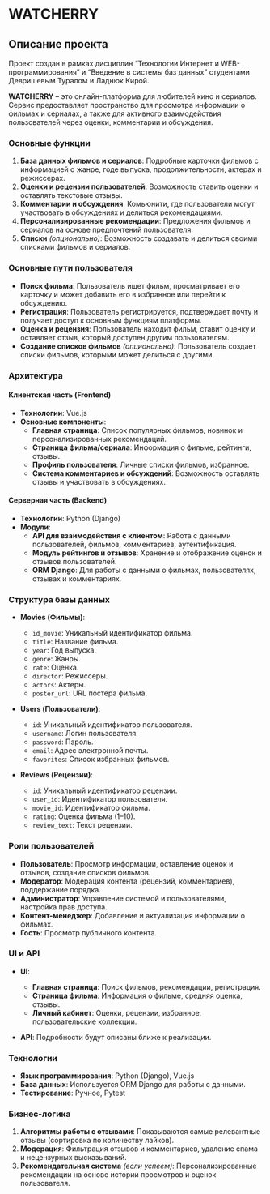 # WATCHERRY

## Описание проекта
Проект создан в рамках дисциплин “Технологии Интернет и WEB-программирования” и “Введение в системы баз данных” студентами Девришевым Туралом и Ладнюк Кирой.

**WATCHERRY** – это онлайн-платформа для любителей кино и сериалов. Сервис предоставляет пространство для просмотра информации о фильмах и сериалах, а также для активного взаимодействия пользователей через оценки, комментарии и обсуждения.

### Основные функции

1. **База данных фильмов и сериалов**: Подробные карточки фильмов с информацией о жанре, годе выпуска, продолжительности, актерах и режиссерах.
2. **Оценки и рецензии пользователей**: Возможность ставить оценки и оставлять текстовые отзывы.
3. **Комментарии и обсуждения**: Комьюнити, где пользователи могут участвовать в обсуждениях и делиться рекомендациями.
4. **Персонализированные рекомендации**: Предложения фильмов и сериалов на основе предпочтений пользователя.
5. **Списки** *(опционально)*: Возможность создавать и делиться своими списками фильмов и сериалов.

### Основные пути пользователя

- **Поиск фильма**: Пользователь ищет фильм, просматривает его карточку и может добавить его в избранное или перейти к обсуждению.
- **Регистрация**: Пользователь регистрируется, подтверждает почту и получает доступ к основным функциям платформы.
- **Оценка и рецензия**: Пользователь находит фильм, ставит оценку и оставляет отзыв, который доступен другим пользователям.
- **Создание списков фильмов** *(опционально)*: Пользователь создает списки фильмов, которыми может делиться с другими.

### Архитектура

#### Клиентская часть (Frontend)

- **Технологии**: Vue.js
- **Основные компоненты**:
  - **Главная страница**: Список популярных фильмов, новинок и персонализированных рекомендаций.
  - **Страница фильма/сериала**: Информация о фильме, рейтинги, отзывы.
  - **Профиль пользователя**: Личные списки фильмов, избранное.
  - **Система комментариев и обсуждений**: Возможность оставлять отзывы и участвовать в обсуждениях.

#### Серверная часть (Backend)

- **Технологии**: Python (Django)
- **Модули**:
  - **API для взаимодействия с клиентом**: Работа с данными пользователей, фильмов, комментариев, аутентификация.
  - **Модуль рейтингов и отзывов**: Хранение и отображение оценок и отзывов пользователей.
  - **ORM Django**: Для работы с данными о фильмах, пользователях, отзывах и комментариях.

### Структура базы данных

- **Movies (Фильмы)**:
  - `id_movie`: Уникальный идентификатор фильма.
  - `title`: Название фильма.
  - `year`: Год выпуска.
  - `genre`: Жанры.
  - `rate`: Оценка.
  - `director`: Режиссеры.
  - `actors`: Актеры.
  - `poster_url`: URL постера фильма.

- **Users (Пользователи)**:
  - `id`: Уникальный идентификатор пользователя.
  - `username`: Логин пользователя.
  - `password`: Пароль.
  - `email`: Адрес электронной почты.
  - `favorites`: Список избранных фильмов.

- **Reviews (Рецензии)**:
  - `id`: Уникальный идентификатор рецензии.
  - `user_id`: Идентификатор пользователя.
  - `movie_id`: Идентификатор фильма.
  - `rating`: Оценка фильма (1–10).
  - `review_text`: Текст рецензии.

### Роли пользователей

- **Пользователь**: Просмотр информации, оставление оценок и отзывов, создание списков фильмов.
- **Модератор**: Модерация контента (рецензий, комментариев), поддержание порядка.
- **Администратор**: Управление системой и пользователями, настройка прав доступа.
- **Контент-менеджер**: Добавление и актуализация информации о фильмах.
- **Гость**: Просмотр публичного контента.

### UI и API

- **UI**:
  - **Главная страница**: Поиск фильмов, рекомендации, регистрация.
  - **Страница фильма**: Информация о фильме, средняя оценка, отзывы.
  - **Личный кабинет**: Оценки, рецензии, избранное, пользовательские коллекции.

- **API**: Подробности будут описаны ближе к реализации.

### Технологии

- **Язык программирования**: Python (Django), Vue.js
- **База данных**: Используется ORM Django для работы с данными.
- **Тестирование**: Ручное, Pytest

### Бизнес-логика

1. **Алгоритмы работы с отзывами**: Показываются самые релевантные отзывы (сортировка по количеству лайков).
2. **Модерация**: Фильтрация отзывов и комментариев, удаление спама и нецензурных высказываний.
3. **Рекомендательная система** *(если успеем)*: Персонализированные рекомендации на основе истории просмотров и оценок пользователя.
